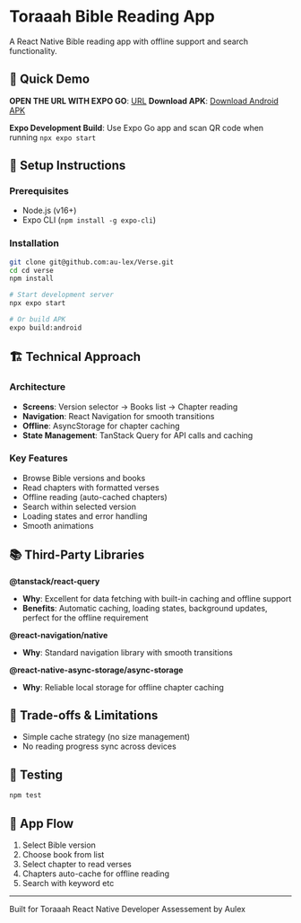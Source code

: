 # Toraaah Bible Reading App

A React Native Bible reading app with offline support and search functionality.

## 📱 Quick Demo

**OPEN THE URL WITH EXPO GO**: [URL](https://expo.dev/preview/update?message=full+app+done&updateRuntimeVersion=1.0.0&createdAt=2025-08-15T02%3A54%3A23.282Z&slug=exp&projectId=76b8965a-5547-47d5-8b8d-f156f20d9a28&group=b7649382-322c-4ead-a16f-892a504cc6cd)
**Download APK**: [Download Android APK](https://expo.dev/accounts/aulex/projects/verse/builds/74f7ea14-b954-4ed2-ab6e-475adc341077)

**Expo Development Build**: Use Expo Go app and scan QR code when running `npx expo start`

## 🚀 Setup Instructions

### Prerequisites    
- Node.js (v16+)
- Expo CLI (`npm install -g expo-cli`)

### Installation
```bash
git clone git@github.com:au-lex/Verse.git
cd cd verse
npm install

# Start development server
npx expo start

# Or build APK
expo build:android
```

## 🏗️ Technical Approach

### Architecture
- **Screens**: Version selector → Books list → Chapter reading
- **Navigation**: React Navigation for smooth transitions
- **Offline**: AsyncStorage for chapter caching
- **State Management**: TanStack Query for API calls and caching

### Key Features
- Browse Bible versions and books
- Read chapters with formatted verses
- Offline reading (auto-cached chapters)
- Search within selected version
- Loading states and error handling
- Smooth animations

## 📚 Third-Party Libraries

**@tanstack/react-query**
- **Why**: Excellent for data fetching with built-in caching and offline support
- **Benefits**: Automatic caching, loading states, background updates, perfect for the offline requirement

**@react-navigation/native**
- **Why**: Standard navigation library with smooth transitions

**@react-native-async-storage/async-storage**
- **Why**: Reliable local storage for offline chapter caching

## 🚧 Trade-offs & Limitations


- Simple cache strategy (no size management)
- No reading progress sync across devices

## 🧪 Testing
```bash
npm test
```

## 📱 App Flow
1. Select Bible version
2. Choose book from list
3. Select chapter to read verses
4. Chapters auto-cache for offline reading
5. Search with keyword etc

---
Built for Toraaah React Native Developer Assessement by Aulex

